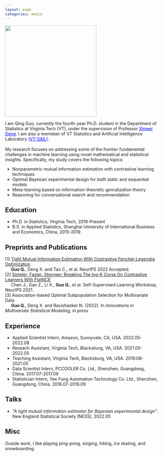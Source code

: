 ```yaml
---
layout: page
categories: media
---
```


<img src="image/myphoto.png" width="300px"/>

I am Qing Guo, currently the fourth-year Ph.D. student in the Department of Statistics at Virginia Tech (VT),
under the supervision of Professor <a href="https://xwdeng80.github.io" style="color:blue"><u>Xinwei Deng</u></a>.
I am also a memeber of VT Statistics and Artificial Intelligence Laboratory <a href="https://www.sail.stat.vt.edu/" style="color:blue"><u>(VT-SAIL)</u></a>.
<br />
<br />
My research focuses on addressing some of the frontier fundamental challenges in machine learning using
novel mathematical and statistical insights. Specifically, my study covers the following topics:

* Nonparametric mutual information estimation with contrastive learning techniques
* Optimal Bayesian experimental design for both static and sequential models
* Meta-learning based on information-theoretic genralization theory
* Reasoning for conversational search and recommendation


## Education
* Ph.D. in Statistics, Virginia Tech, 2019-Present
* B.S. in Applied Statistics, Shanghai University of International Business and Economics, China, 2015-2019


## Preprints and Publications
[1] [Tight Mutual Information Estimation With Costrastive 
Fenchel-Legendre Optimization](https://arxiv.org/abs/2107.01131)<br/>
&nbsp;&nbsp;&nbsp;&nbsp;&nbsp;**Guo Q.**, Deng X. and Tao C., et al. NeurIPS 2022 Accepted.
<br />
[2] [Simpler, Faster, Stronger: 
Breaking The log-K Curse On Contrastive Learners With FlatNCE](https://arxiv.org/abs/2107.01152) <br/>
&nbsp;&nbsp;&nbsp;&nbsp;&nbsp;Chen J., Gan Z., Li X., **Guo Q.**, et al. Self-Supervised Learning Workshop, NeurIPS 2021.
<br />
[3] Association-based Optimal Subpopulation Selection for 
Multivariate Data <br />
&nbsp;&nbsp;&nbsp;&nbsp;&nbsp;**Guo Q.**, Deng X. and Ravishanker N. (2022).  In *Innovations in Multivariate Statistical Modeling, in press*

## Experience
* Applied Scientist Intern, Amazon, Sunnyvale, CA, USA. 2022.05-2022.08
* Reseach Assistant, Virginia Tech, Blacksburg, VA, USA. 2021.05-2022.05
* Teaching Assistant, Virginia Tech, Blacksburg, VA, USA. 2019.08-2021.05
* Data Scientist Intern, PCCOOLER Co. Ltd., Shenzhen, Guangdong, China. 2017.07-2017.09
* Statistician Intern, Yee Fung Automation Technology Co. Ltd., Shenzhen, Guangdong, China. 2016.07-2016.09

## Talks
* *"A tight mutual information estimator for Bayesian experimental design"*. New England Statistical Society (NESS), 2022.05 

## Misc
Ouside work, I like playing ping-pong, singing, hiking, ice skating, and snowboarding.

